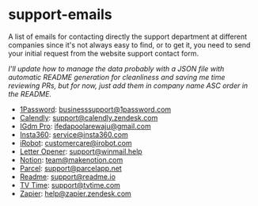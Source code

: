# support-emails

A list of emails for contacting directly the support department at different companies since it's not always easy to find, or to get it, you need to send your initial request from the website support contact form.

_I'll update how to manage the data probably with a JSON file with automatic README generation for cleanliness and saving me time reviewing PRs, but for now, just add them in company name ASC order in the README._

- [1Password](https://1password.com): [businesssupport@1password.com](mailto:businesssupport@1password.com)
- [Calendly](https://calendly.com): [support@calendly.zendesk.com](support@calendly.zendesk.com)
- [IGdm Pro](https://pro.igdm.me): [ifedapoolarewaju@gmail.com](mailto:ifedapoolarewaju@gmail.com)
- [Insta360](https://www.insta360.com): [service@insta360.com](mailto:service@insta360.com)
- [iRobot](https://www.irobot.com): [customercare@irobot.com](mailto:customercare@irobot.com)
- [Letter Opener](https://winmail.help): [support@winmail.help](mailto:support@winmail.help)
- [Notion](https://www.notion.so): [team@makenotion.com](mailto:team@makenotion.com)
- [Parcel](https://parcelapp.net): [support@parcelapp.net](mailto:support@parcelapp.net)
- [Readme](https://readme.com): [support@readme.io](mailto:support@readme.io)
- [TV Time](https://www.tvtime.com): [support@tvtime.com](mailto:support@tvtime.com)
- [Zapier](https://zapier.com): [help@zapier.zendesk.com](mailto:help@zapier.zendesk.com)
